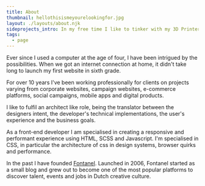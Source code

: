 ```yaml
---
title: About
thumbnail: hellothisismeyourelookingfor.jpg
layout: ./layouts/about.njk
sideprojects_intro: In my free time I like to tinker with my 3D Printer (Creality Ender 3), Arduino's, and Fusion 360.
tags:
  - page
---
```


Ever since I used a computer at the age of four, I have been intrigued by the possibilities. When we got an internet connection at home, it didn't take long to launch my first website in sixth grade.

For over 10 years I've been working professionally for clients on projects varying from corporate websites, campaign websites, e-commerce platforms, social campaigns, mobile apps and digital products.

I like to fulfil an architect like role, being the translator between the designers intent, the developer's technical implementations, the user's experience and the business goals.

As a front-end developer I am specialised in creating a responsive and performant experience using HTML, SCSS and Javascript. I'm specialised in CSS, in particular the architecture of css in design systems, browser quirks and performance.

In the past I have founded [Fontanel](/work/fontanel). Launched in 2006, Fontanel started as a small blog and grew out to become one of the most popular platforms to discover talent, events and jobs in Dutch creative culture.